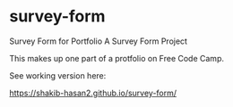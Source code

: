 # survey-form
Survey Form for Portfolio 
A Survey Form Project

This makes up one part of a protfolio on Free Code Camp.

See working version here:

https://shakib-hasan2.github.io/survey-form/
